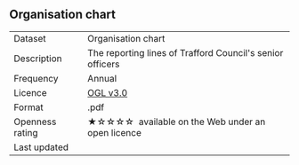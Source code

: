 ## Organisation chart

<table>
<tr>
	<td>Dataset</td>
	<td>Organisation chart</td>
</tr>
<tr>
	<td>Description</td>
	<td>The reporting lines of Trafford Council's senior officers</td>
</tr>
<tr>
	<td>Frequency</td>
	<td>Annual</td>
</tr>
<tr>
	<td>Licence</td>
	<td><a href="http://www.nationalarchives.gov.uk/doc/open-government-licence/version/3/">OGL v3.0</a></td>
</tr>
<tr>
	<td>Format</td>
	<td>.pdf</td>
</tr>
<tr>
	<td>Openness rating</td>
	<td>&#9733&#9734&#9734&#9734&#9734&nbsp; available on the Web under an open licence</td>
</tr>
<tr>
	<td>Last updated</td>
	<td></td>
</tr>
</table>